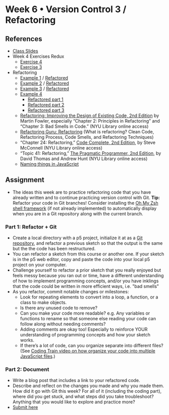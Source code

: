 # Week 6 • Version Control 3 / Refactoring

## References

- [Class
  Slides](https://drive.google.com/drive/u/1/folders/1iH0ERUaMkSCn_7A9F4bnBWwMHJmu04ak)
- Week 4 Exercises Redux
  - [Exercise 4](https://editor.p5js.org/enickles/sketches/F3X6Domil)
  - [Exercise 3](https://editor.p5js.org/enickles/sketches/ej7WsjtMK)
- Refactoring
  - [Example 1](https://editor.p5js.org/enickles/sketches/er-wWoEpQ) /
    [Refactored](https://editor.p5js.org/enickles/sketches/MAj5MQ_yk)
  - [Example 2](https://editor.p5js.org/enickles/sketches/EQscgAK2b) /
    [Refactored](https://editor.p5js.org/enickles/sketches/E0HRz9YjC)
  - [Example 3](https://editor.p5js.org/enickles/sketches/OXhVBDVMk) /
    [Refactored](https://editor.p5js.org/enickles/sketches/_gTwYE_0i)
  - [Example 4](https://editor.p5js.org/enickles/sketches/eG70VJ7aV)
    - [Refactored part 1](https://editor.p5js.org/enickles/sketches/r711FGdgE)
    - [Refactored part 2](https://editor.p5js.org/enickles/sketches/z2_QBCX1D)
    - [Refactored part 3](https://editor.p5js.org/enickles/sketches/p9M_8aom_)
  - [Refactoring: Improving the Design of Existing Code, 2nd
    Edition](https://bobcat.library.nyu.edu/primo-explore/fulldisplay?docid=nyu_aleph005592882&context=L&vid=NYU&lang=en_US&search_scope=all&adaptor=Local%20Search%20Engine&isFrbr=true&tab=all&query=any,contains,martin%20fowler&sortby=date&facet=frbrgroupid,include,1149505003&mode=basic&offset=0)
    by Martin Fowler, especially “Chapter 2: Principles in Refactoring” and
    “Chapter 3: Bad Smells in Code.”  (NYU Library online access)
  - [Refactoring Guru: Refactoring](https://refactoring.guru/refactoring) (What
    is refactoring? Clean Code, Refactoring Process, Code Smells, and
    Refactoring Techniques)
  - “Chapter 24: Refactoring,” [Code Complete, 2nd
    Edition](https://bobcat.library.nyu.edu/primo-explore/fulldisplay?docid=nyu_aleph005835845&context=L&vid=NYU&lang=en_US&search_scope=all&adaptor=Local%20Search%20Engine&isFrbr=true&tab=all&query=any,contains,code%20complete&sortby=date&facet=frbrgroupid,include,1147872474&offset=0),
    by Steve McConnell (NYU Library online access) 
  - “Topic 41: Refactoring,” [The Pragmatic Programmer, 2nd
    Edition](https://bobcat.library.nyu.edu/primo-explore/fulldisplay?docid=nyu_aleph006843771&context=L&vid=NYU&lang=en_US&search_scope=all&adaptor=Local%20Search%20Engine&tab=all&query=any,contains,pragmatic%20programmer&sortby=rank&mode=basic),
    by David Thomas and Andrew Hunt (NYU Library online access)
  - [Naming things in
    JavaScript](https://gomakethings.com/naming-things-in-javascript/)

## Assignment

- The ideas this week are to practice refactoring code that you have already
  written and to continue practicing version control with Git. **Tip:** Refactor
  your code in Git branches! Consider installing the [Oh My Zsh shell
  framework](https://github.com/ellennickles/code-your-way-s24/blob/main/version-control-guides/tips-and-tricks.md#oh-my-zsh) (if not already implemented) to automatically display
  when you are in a Git repository along with the current branch.

### Part 1: Refactor + Git

- Create a local directory with a p5 project, initialize it at as a [Git
  repository](https://github.com/ellennickles/code-your-way-s24/blob/main/version-control-guides/git.md#create-a-git-repository),
  and refactor a previous sketch so that the output is the same but
  the the code has been restructured.
- You can refactor a sketch from this course or another one. If your sketch is
  in the p5 web editor, copy and paste the code into your local p5 project on
  your computer.
- Challenge yourself to refactor a prior sketch that you really enjoyed but
  feels messy because you ran out or time, have a different understanding
  of how to implement programming concepts, and/or you have inklings that the
  code could be written in more efficient ways, i.e. "bad smells"
- As you refactor, commit notable changes or milestones:
  - Look for repeating elements to convert into a loop, a function, or a class
    to make objects.
  - Is there any unused code to remove?
  - Can you make your code more readable? e.g. Any variables or functions to
    rename so that someone else reading your code can follow along without
    needing comments?
  - Adding comments are okay too! Especially to reinforce YOUR understanding
    of programming concepts and how your sketch works.
  - If there’s a lot of code, can you organize separate into different
    files? (See [Coding Train video on how organize your code into multiple
    JavaScript files](https://thecodingtrain.com/tracks/code-programming-with-p5-js/code/6-objects/4-editor-js-files).)
  
### Part 2: Document

- Write a blog post that includes a link to your refactored code.
- Describe and reflect on the changes you made and why you made them. How did it
  go with Git this week? For all of it (including the coding part), where did
  you get stuck, and what steps did you take troubleshoot? Anything that you
  would like to explore and practice more?
- [Submit here](https://forms.gle/ec4VxRgt8CtAjDGU7)
